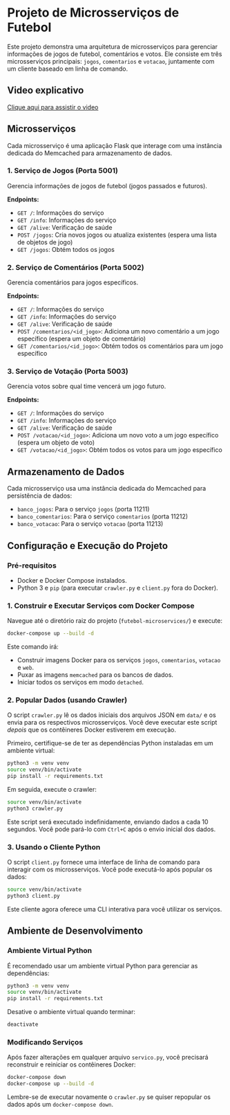 # Projeto de Microsserviços de Futebol

Este projeto demonstra uma arquitetura de microsserviços para gerenciar informações de jogos de futebol, comentários e votos. Ele consiste em três microsserviços principais: `jogos`, `comentarios` e `votacao`, juntamente com um cliente baseado em linha de comando.

## Video explicativo
[Clique aqui para assistir o video](https://youtu.be/RFR7ClFlA1M)

## Microsserviços

Cada microsserviço é uma aplicação Flask que interage com uma instância dedicada do Memcached para armazenamento de dados.

### 1. Serviço de Jogos (Porta 5001)
Gerencia informações de jogos de futebol (jogos passados e futuros).

**Endpoints:**
*   `GET /`: Informações do serviço
*   `GET /info`: Informações do serviço
*   `GET /alive`: Verificação de saúde
*   `POST /jogos`: Cria novos jogos ou atualiza existentes (espera uma lista de objetos de jogo)
*   `GET /jogos`: Obtém todos os jogos

### 2. Serviço de Comentários (Porta 5002)
Gerencia comentários para jogos específicos.

**Endpoints:**
*   `GET /`: Informações do serviço
*   `GET /info`: Informações do serviço
*   `GET /alive`: Verificação de saúde
*   `POST /comentarios/<id_jogo>`: Adiciona um novo comentário a um jogo específico (espera um objeto de comentário)
*   `GET /comentarios/<id_jogo>`: Obtém todos os comentários para um jogo específico

### 3. Serviço de Votação (Porta 5003)
Gerencia votos sobre qual time vencerá um jogo futuro.

**Endpoints:**
*   `GET /`: Informações do serviço
*   `GET /info`: Informações do serviço
*   `GET /alive`: Verificação de saúde
*   `POST /votacao/<id_jogo>`: Adiciona um novo voto a um jogo específico (espera um objeto de voto)
*   `GET /votacao/<id_jogo>`: Obtém todos os votos para um jogo específico

## Armazenamento de Dados

Cada microsserviço usa uma instância dedicada do Memcached para persistência de dados:
*   `banco_jogos`: Para o serviço `jogos` (porta 11211)
*   `banco_comentarios`: Para o serviço `comentarios` (porta 11212)
*   `banco_votacao`: Para o serviço `votacao` (porta 11213)

## Configuração e Execução do Projeto

### Pré-requisitos
*   Docker e Docker Compose instalados.
*   Python 3 e `pip` (para executar `crawler.py` e `client.py` fora do Docker).

### 1. Construir e Executar Serviços com Docker Compose

Navegue até o diretório raiz do projeto (`futebol-microservices/`) e execute:

```bash
docker-compose up --build -d
```

Este comando irá:
*   Construir imagens Docker para os serviços `jogos`, `comentarios`, `votacao` e `web`.
*   Puxar as imagens `memcached` para os bancos de dados.
*   Iniciar todos os serviços em modo `detached`.

### 2. Popular Dados (usando Crawler)

O script `crawler.py` lê os dados iniciais dos arquivos JSON em `data/` e os envia para os respectivos microsserviços. Você deve executar este script *depois* que os contêineres Docker estiverem em execução.

Primeiro, certifique-se de ter as dependências Python instaladas em um ambiente virtual:

```bash
python3 -m venv venv
source venv/bin/activate
pip install -r requirements.txt
```

Em seguida, execute o crawler:

```bash
source venv/bin/activate
python3 crawler.py
```

Este script será executado indefinidamente, enviando dados a cada 10 segundos. Você pode pará-lo com `Ctrl+C` após o envio inicial dos dados.


### 3. Usando o Cliente Python

O script `client.py` fornece uma interface de linha de comando para interagir com os microsserviços. Você pode executá-lo após popular os dados:

```bash
source venv/bin/activate
python3 client.py
```

Este cliente agora oferece uma CLI interativa para você utilizar os serviços.

## Ambiente de Desenvolvimento

### Ambiente Virtual Python
É recomendado usar um ambiente virtual Python para gerenciar as dependências:

```bash
python3 -m venv venv
source venv/bin/activate
pip install -r requirements.txt
```

Desative o ambiente virtual quando terminar:

```bash
deactivate
```

### Modificando Serviços
Após fazer alterações em qualquer arquivo `servico.py`, você precisará reconstruir e reiniciar os contêineres Docker:

```bash
docker-compose down
docker-compose up --build -d
```

Lembre-se de executar novamente o `crawler.py` se quiser repopular os dados após um `docker-compose down`.
